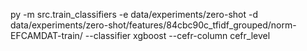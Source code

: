 py -m src.train_classifiers -e data/experiments/zero-shot -d data/experiments/zero-shot/features/84cbc90c_tfidf_grouped/norm-EFCAMDAT-train/ --classifier xgboost --cefr-column cefr_level
